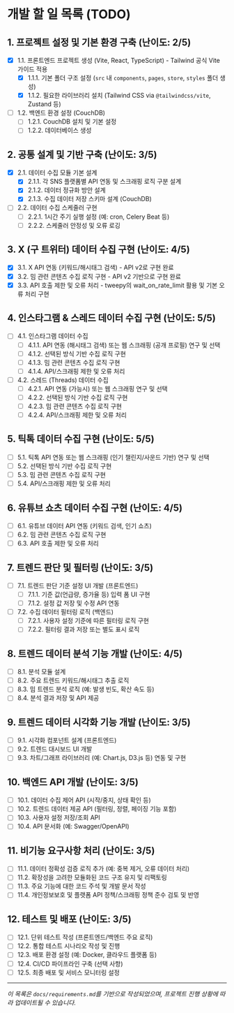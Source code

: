 # 개발 할 일 목록 (TODO)

## 1. 프로젝트 설정 및 기본 환경 구축 (난이도: 2/5)
- [X] 1.1. 프론트엔드 프로젝트 생성 (Vite, React, TypeScript) - Tailwind 공식 Vite 가이드 적용
  - [X] 1.1.1. 기본 폴더 구조 설정 (`src` 내 `components`, `pages`, `store`, `styles` 폴더 생성)
  - [X] 1.1.2. 필요한 라이브러리 설치 (Tailwind CSS via `@tailwindcss/vite`, Zustand 등)
- [ ] 1.2. 백엔드 환경 설정 (CouchDB)
  - [ ] 1.2.1. CouchDB 설치 및 기본 설정
  - [ ] 1.2.2. 데이터베이스 생성

## 2. 공통 설계 및 기반 구축 (난이도: 3/5)
- [X] 2.1. 데이터 수집 모듈 기본 설계
  - [X] 2.1.1. 각 SNS 플랫폼별 API 연동 및 스크래핑 로직 구분 설계
  - [X] 2.1.2. 데이터 정규화 방안 설계
  - [X] 2.1.3. 수집 데이터 저장 스키마 설계 (CouchDB)
- [ ] 2.2. 데이터 수집 스케줄러 구현
  - [ ] 2.2.1. 1시간 주기 실행 설정 (예: cron, Celery Beat 등)
  - [ ] 2.2.2. 스케줄러 안정성 및 오류 로깅

## 3. X (구 트위터) 데이터 수집 구현 (난이도: 4/5)
- [X] 3.1. X API 연동 (키워드/해시태그 검색) - API v2로 구현 완료
- [X] 3.2. 밈 관련 콘텐츠 수집 로직 구현 - API v2 기반으로 구현 완료
- [X] 3.3. API 호출 제한 및 오류 처리 - tweepy의 wait_on_rate_limit 활용 및 기본 오류 처리 구현

## 4. 인스타그램 & 스레드 데이터 수집 구현 (난이도: 5/5)
- [ ] 4.1. 인스타그램 데이터 수집
  - [ ] 4.1.1. API 연동 (해시태그 검색) 또는 웹 스크래핑 (공개 프로필) 연구 및 선택
  - [ ] 4.1.2. 선택된 방식 기반 수집 로직 구현
  - [ ] 4.1.3. 밈 관련 콘텐츠 수집 로직 구현
  - [ ] 4.1.4. API/스크래핑 제한 및 오류 처리
- [ ] 4.2. 스레드 (Threads) 데이터 수집
  - [ ] 4.2.1. API 연동 (가능시) 또는 웹 스크래핑 연구 및 선택
  - [ ] 4.2.2. 선택된 방식 기반 수집 로직 구현
  - [ ] 4.2.3. 밈 관련 콘텐츠 수집 로직 구현
  - [ ] 4.2.4. API/스크래핑 제한 및 오류 처리

## 5. 틱톡 데이터 수집 구현 (난이도: 5/5)
- [ ] 5.1. 틱톡 API 연동 또는 웹 스크래핑 (인기 챌린지/사운드 기반) 연구 및 선택
- [ ] 5.2. 선택된 방식 기반 수집 로직 구현
- [ ] 5.3. 밈 관련 콘텐츠 수집 로직 구현
- [ ] 5.4. API/스크래핑 제한 및 오류 처리

## 6. 유튜브 쇼츠 데이터 수집 구현 (난이도: 4/5)
- [ ] 6.1. 유튜브 데이터 API 연동 (키워드 검색, 인기 쇼츠)
- [ ] 6.2. 밈 관련 콘텐츠 수집 로직 구현
- [ ] 6.3. API 호출 제한 및 오류 처리

## 7. 트렌드 판단 및 필터링 (난이도: 3/5)
- [ ] 7.1. 트렌드 판단 기준 설정 UI 개발 (프론트엔드)
  - [ ] 7.1.1. 기준 값(언급량, 증가율 등) 입력 폼 UI 구현
  - [ ] 7.1.2. 설정 값 저장 및 수정 API 연동
- [ ] 7.2. 수집 데이터 필터링 로직 (백엔드)
  - [ ] 7.2.1. 사용자 설정 기준에 따른 필터링 로직 구현
  - [ ] 7.2.2. 필터링 결과 저장 또는 별도 표시 로직

## 8. 트렌드 데이터 분석 기능 개발 (난이도: 4/5)
- [ ] 8.1. 분석 모듈 설계
- [ ] 8.2. 주요 트렌드 키워드/해시태그 추출 로직
- [ ] 8.3. 밈 트렌드 분석 로직 (예: 발생 빈도, 확산 속도 등)
- [ ] 8.4. 분석 결과 저장 및 API 제공

## 9. 트렌드 데이터 시각화 기능 개발 (난이도: 3/5)
- [ ] 9.1. 시각화 컴포넌트 설계 (프론트엔드)
- [ ] 9.2. 트렌드 대시보드 UI 개발
- [ ] 9.3. 차트/그래프 라이브러리 (예: Chart.js, D3.js 등) 연동 및 구현

## 10. 백엔드 API 개발 (난이도: 3/5)
- [ ] 10.1. 데이터 수집 제어 API (시작/중지, 상태 확인 등)
- [ ] 10.2. 트렌드 데이터 제공 API (필터링, 정렬, 페이징 기능 포함)
- [ ] 10.3. 사용자 설정 저장/조회 API
- [ ] 10.4. API 문서화 (예: Swagger/OpenAPI)

## 11. 비기능 요구사항 처리 (난이도: 3/5)
- [ ] 11.1. 데이터 정확성 검증 로직 추가 (예: 중복 제거, 오류 데이터 처리)
- [ ] 11.2. 확장성을 고려한 모듈화된 코드 구조 유지 및 리팩토링
- [ ] 11.3. 주요 기능에 대한 코드 주석 및 개발 문서 작성
- [ ] 11.4. 개인정보보호 및 플랫폼 API 정책/스크래핑 정책 준수 검토 및 반영

## 12. 테스트 및 배포 (난이도: 3/5)
- [ ] 12.1. 단위 테스트 작성 (프론트엔드/백엔드 주요 로직)
- [ ] 12.2. 통합 테스트 시나리오 작성 및 진행
- [ ] 12.3. 배포 환경 설정 (예: Docker, 클라우드 플랫폼 등)
- [ ] 12.4. CI/CD 파이프라인 구축 (선택 사항)
- [ ] 12.5. 최종 배포 및 서비스 모니터링 설정

---
*이 목록은 `docs/requirements.md`를 기반으로 작성되었으며, 프로젝트 진행 상황에 따라 업데이트될 수 있습니다.*
